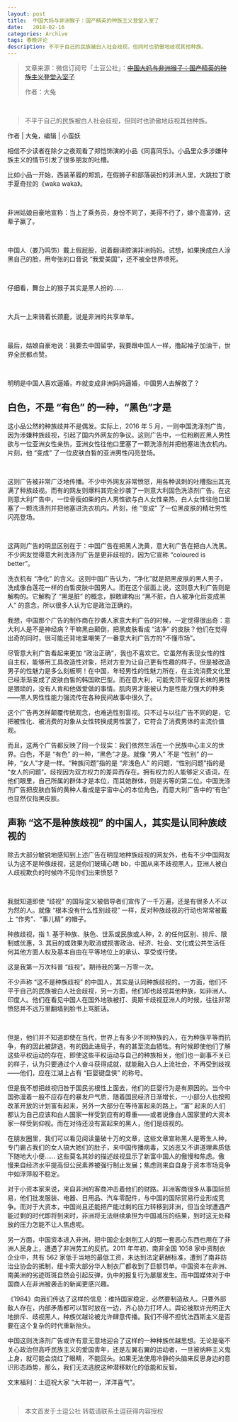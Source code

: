 ```yaml
---
layout: post
title:  中国大妈与非洲猴子：国产精英的种族主义登堂入室了
date:   2018-02-16
categories: Archive
tags: 春晚评论
description: 不平于自己的民族被白人社会歧视，但同时也骄傲地歧视其他种族。
---
```


> 文章来源：微信订阅号「土豆公社」：~~[中国大妈与非洲猴子：国产精英的种族主义登堂入室了](https://mp.weixin.qq.com/s/MU-FnAb7PV8dnVu0F6F5Fw)~~
>
> 作者：大兔

<div style="text-align:center">
<img src="https://github.com/Info-cn/Terminus/raw/master/assets/images/02-15-gala-00.jpg" alt="">
</div>
<br/>

> 不平于自己的民族被白人社会歧视，但同时也骄傲地歧视其他种族。

作者 | 大兔，编辑 | 小蛮妖

相信不少读者在除夕之夜观看了郑恺饰演的小品《同喜同乐》。小品里众多涉嫌种族主义的情节引发了很多朋友的吐槽。

比如小品一开始，西装革履的郑凯，在假狮子和部落装扮的非洲人里，大跳拉丁歌手夏奇拉的《waka waka》。

<div style="text-align:center">
<img src="https://github.com/Info-cn/Terminus/raw/master/assets/images/02-15-gala-01.jpg" alt="">
</div>
<br/>

非洲姑娘自豪地宣称：当上了乘务员，身份不同了，美得不行了，嫁个高富帅，这辈子赢了。

<div style="text-align:center">
<img src="https://github.com/Info-cn/Terminus/raw/master/assets/images/02-15-gala-02.jpg" alt="">
</div>
<br/>

中国人（娄乃鸣饰）戴上假屁股，说着翻译腔演非洲妈妈。试想，如果换成白人涂黑自己的脸，用夸张的口音说 “我爱美国”，还不被全世界喷死。

<div style="text-align:center">
<img src="https://github.com/Info-cn/Terminus/raw/master/assets/images/02-15-gala-03.jpg" alt="">
</div>
<br/>

仔细看，舞台上的猴子其实是黑人扮的……

<div style="text-align:center">
<img src="https://github.com/Info-cn/Terminus/raw/master/assets/images/02-15-gala-04.jpg" alt="">
</div>
<br/>

大兵一上来骑着长颈鹿，说是非洲的共享单车。

<div style="text-align:center">
<img src="https://github.com/Info-cn/Terminus/raw/master/assets/images/02-15-gala-05.jpg" alt="">
</div>
<br/>

最后，姑娘自豪地说：我要去中国留学，我要跟中国人一样，撸起袖子加油干，世界全民都点赞。

<div style="text-align:center">
<img src="https://github.com/Info-cn/Terminus/raw/master/assets/images/02-15-gala-06.jpg" alt="">
</div>
<br/>

明明是中国人喜欢逼婚，咋就变成非洲妈妈逼婚，中国男人去解救了？

## 白色，不是 “有色” 的一种，“黑色”才是

这小品公然的种族歧并不是偶发。实际上，2016 年 5 月，一则中国洗涤剂广告，因为涉嫌种族歧视，引起了国内外网友的争议。这则广告中，一位粉刷匠黑人男性欲与一位亚洲女性亲热，亚洲女性往他口里塞了一颗洗涤剂并把他塞进洗衣机内。片刻，他 “变成” 了一位皮肤白皙的亚洲男性闪亮登场。

<div style="text-align:center">
<img src="https://github.com/Info-cn/Terminus/raw/master/assets/images/02-15-gala-07.jpg" alt="">
</div>
<br/>

这则广告被非常广泛地传播。不少中外网友非常愤怒，用各种讽刺的吐槽指出其充满了种族歧视。而有的网友则爆料其完全抄袭了一则意大利固色洗涤剂广告。在这则意大利广告中，一位骨瘦如柴的白人男性欲与白人女性亲热，白人女性往他口里塞了一颗洗涤剂并把他塞进洗衣机内。片刻，他 “变成” 了一位黑皮肤的精壮男性闪亮登场。

<div style="text-align:center">
<img src="https://github.com/Info-cn/Terminus/raw/master/assets/images/02-15-gala-08.jpg" alt="">
</div>
<br/>

这两则广告的明显区别在于：中国广告在把黑人洗黄，意大利广告在把白人洗黑。不少网友觉得意大利洗涤剂广告是更非歧视的，因为它宣称 “coloured is better”。

洗衣机有 “净化” 的含义。这则中国广告认为，“净化”就是把黑皮肤的黑人男子，洗成像白莲花一样的白皙皮肤中国男人。而在这个层面上说，这则意大利广告则是解构的。它解构了 “黑是脏” 的概念，胆敢建构出 “黑不脏，白人被净化后变成黑人” 的意念，所以很多人认为它是政治正确的。

我想，中国那个广告的制作商在抄袭人家意大利广告的时候，一定觉得很出奇：意大利人是不是神经病？干嘛黑白颠倒，把黑皮肤看成 “洁净” 的皮肤？他们在觉得出奇的同时，很可能还背地里嘲笑了一番意大利广告方的“不懂市场”。

尽管意大利广告看起来更加 “政治正确”，我也不喜欢它。它虽然有表现女性的性自主权，能够用工具改造性对象，把对方变为让自己更有性趣的样子，但是被改造男子的性魅力是多么刻板啊！在中国，年轻男性的性魅力所在，在主流消费文化里已经渐渐变成了皮肤白皙的韩国欧巴型。而在意大利，可能秃顶干瘦穿长袜的男性是猥琐的，没有人肯和他做爱做的事情。肌肉男才能被认为是性能力强大的种类——黑人男性性能力强流传在各种民间故事中很久了。

这个广告再怎样颠覆传统观念，也难逃性别盲视。只不过与以往广告不同的是，它把被性化、被消费的对象从女性转换成男性罢了，它符合了消费男体的主流价值观。

而且，这两个广告都反映了同一个现实：我们依然生活在一个民族中心主义的世界。白色，不是 “有色” 的一种，“黑色”才是。就像 “男人” 不是 “性别” 的一种，“女人”才是一样。“种族问题”指的是 “非浅色人” 的问题，“性别问题”指的是 “女人的问题”。歧视因为双方权力的差异而存在。拥有权力的人能够定义语词，在他们眼里，自己所属的群体才是本位，而其她群体，则是劣等的第二位。中国洗涤剂广告把皮肤白皙的黄种人看成是宇宙中心的本位角色，而意大利广告中的“有色” 也显然仅指黑皮肤。

## 声称 “这不是种族歧视” 的中国人，其实是认同种族歧视的

除去大部分敏锐地感知到上述广告在明显地种族歧视的网友外，也有不少中国网友认为这不是种族歧视，这是你们玻璃心瞎 bb，中国从来不歧视黑人，亚洲人被白人歧视欺负的时候咋不见你们出来愤怒？

<div style="text-align:center">
<img src="https://github.com/Info-cn/Terminus/raw/master/assets/images/02-15-gala-09.jpg" alt="">
</div>
<br/>

我就知道即使 “歧视” 的国际定义被倡导者们宣传了一千万遍，还是有很多人不以为然的人。就像 “根本没有什么性别歧视” 一样，反对种族歧视的行动也常常被戴上 “作秀”、“事儿精” 的帽子。

种族歧视，指 1. 基于种族、肤色、世系或民族或人种，2. 的任何区别、排斥、限制或优惠，3. 其目的或效果为取消或损害政治、经济、社会、文化或公共生活任何其他方面人权及基本自由在平等地位上的承认、享受或行使。

这是我第一万次科普 “歧视”。期待我的第一万零一次。

不少声称 “这不是种族歧视” 的中国人，其实是认同种族歧视的。一方面，他们不平于自己的民族被白人社会歧视，另一方面，他们却也歧视其他种族，如非洲人、印度人。他们在看见中国人在国外地铁被打、奥斯卡歧视亚洲人的时候，往往非常愤怒并不远万里翻墙到脸书上骂脏话。

<div style="text-align:center">
<img src="https://github.com/Info-cn/Terminus/raw/master/assets/images/02-15-gala-10.jpg" alt="">
</div>
<br/>

但是，他们并不知道即使在当代，世界上有多少不同种族的人，在为种族平等而抗争，有的因此被辞退，有的因此进局子，有的甚至流血牺牲。有时候即使他们了解这些平权运动的存在，即使这些平权运动与自己的种族相关，他们也一副事不关已的样子，认为只要通过个人奋斗获得成就，就能融入白人上流社会，不再受到歧视——他们，应在江湖上占有 “巨婴键盘侠” 的称号。

但是我不想把歧视归咎于国民劣根性上面去，他们的巨婴行为是有原因的。当今中国弥漫着一股不应存在的暴发户气质，随着国民经济日渐增长，一小部分人也按照改革开放的计划富有起来，另外一大部分在等待富起来的路上。“富” 起来的人们都认为自己应该和白人国家一样受到应有的尊重——或者说像白人国家里的大资本家一样受到仰视。而在对待还没有富起来的黑人，他们是歧视的。

在朋友圈里，我们可以看见阅读量破十万的文章，这些文章宣称黑人是寄生人种，专门霸占我们的女人搞大她们的肚子，来中国传播病毒，又凶恶又不讲道理素质低下随地大小便…… 这些莫名其妙的描述歧视显示了新富中国人的傲慢和焦虑。傲慢来自经济水平提高但公民素养被强行制止发展；焦虑则来自自身于资本市场竞争中如浮萍般不稳定。

对于小资本家来说，来自非洲的客商冲击着他们的财路。非洲客商很多从事国际贸易，他们批发服装、电器、日用品、汽车零配件，与中国的国际贸易行业形成竞争。而对于大资本，中国尚且还能把产能过剩的压力转移到非洲，但当全球遭遇产能过剩的时代即将到来时，非洲将无法继续承担为中国减压的结果，到时这无处释放的压力怎能不让人焦虑呢。

另一方面，中国资本进入非洲，把中国企业剥削工人的那一套恶心东西也用在了非洲人民身上，遭遇了非洲劳工的反抗。2011 年年初，南非全国 1058 家中资制衣企业中，共有 562 家低于当地的最低工资，未达到法定薪酬标准，遭到了南非防治业协会的抵制，纽卡索大部分华人制衣厂都收到了巨额罚单。中国资本在非洲、南美洲的劣迹斑斑自然会引起反弹，仇中的报复行为屡屡发生。而中国媒体对于中国商人在非洲被袭击的新闻更感兴趣。

《1984》向我们传达了这样的信息：维持国家稳定，必然要制造敌人。只要外部敌人存在，内部矛盾都可以暂时放在一边，齐心协力打坏人。舆论被默许光明正大地排斥、歧视黑人，种族优越论被允许肆意传播。我们不得不担忧法西斯主义是否要在这个复杂的时代重新抬头。

中国这则洗涤剂广告或许有意无意地迎合了这样的一种种族优越思想。无论是毫不关心政治但高呼民族主义的爱国青年，还是左翼右翼的运动者，一旦被纳粹主义鬼上身，就可能会烧红了眼睛，不能回头。如果无法使用冷静的头脑来反思身边的意识形态趋势，那么，我们无法逃脱这种潜移默化的低能和反智。

文末福利：土逗祝大家 “大年初一，洋洋喜气”。

<div style="text-align:center">
<img src="https://github.com/Info-cn/Terminus/raw/master/assets/images/02-15-gala-11.jpg" alt="">
</div>
<br/>

> 本文首发于土逗公社
> 转载请联系土逗获得内容授权

<div style="text-align:center">
<img src="https://github.com/Info-cn/Terminus/raw/master/assets/images/02-15-gala-12.jpg" alt="">
</div>
<br/>
